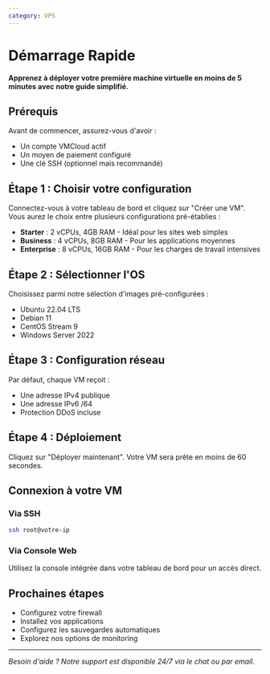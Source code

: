 ```yaml
---
category: VPS
---
```


# Démarrage Rapide

**Apprenez à déployer votre première machine virtuelle en moins de 5 minutes avec notre guide simplifié.**

## Prérequis

Avant de commencer, assurez-vous d'avoir :
- Un compte VMCloud actif
- Un moyen de paiement configuré
- Une clé SSH (optionnel mais recommandé)

## Étape 1 : Choisir votre configuration

Connectez-vous à votre tableau de bord et cliquez sur "Créer une VM". Vous aurez le choix entre plusieurs configurations pré-établies :

- **Starter** : 2 vCPUs, 4GB RAM - Idéal pour les sites web simples
- **Business** : 4 vCPUs, 8GB RAM - Pour les applications moyennes
- **Enterprise** : 8 vCPUs, 16GB RAM - Pour les charges de travail intensives

## Étape 2 : Sélectionner l'OS

Choisissez parmi notre sélection d'images pré-configurées :
- Ubuntu 22.04 LTS
- Debian 11
- CentOS Stream 9
- Windows Server 2022

## Étape 3 : Configuration réseau

Par défaut, chaque VM reçoit :
- Une adresse IPv4 publique
- Une adresse IPv6 /64
- Protection DDoS incluse

## Étape 4 : Déploiement

Cliquez sur "Déployer maintenant". Votre VM sera prête en moins de 60 secondes.

## Connexion à votre VM

### Via SSH
```bash
ssh root@votre-ip
```

### Via Console Web
Utilisez la console intégrée dans votre tableau de bord pour un accès direct.

## Prochaines étapes

- Configurez votre firewall
- Installez vos applications
- Configurez les sauvegardes automatiques
- Explorez nos options de monitoring

---

*Besoin d'aide ? Notre support est disponible 24/7 via le chat ou par email.*